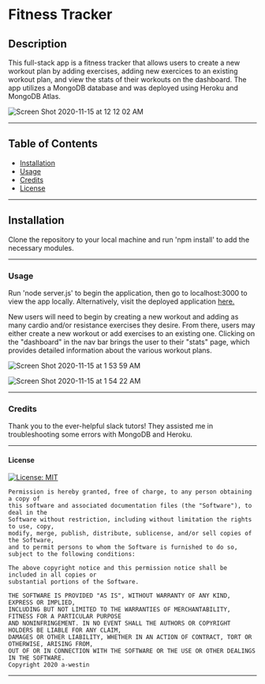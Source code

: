# Fitness Tracker

## Description  

  This full-stack app is a fitness tracker that allows users to create a new workout plan by adding exercises, adding new exercices to an existing workout plan, and view the stats of their workouts on the dashboard. The app utilizes a MongoDB database and was deployed using Heroku and MongoDB Atlas. 
  
![Screen Shot 2020-11-15 at 12 12 02 AM](https://user-images.githubusercontent.com/69770137/99178978-f7672e00-26e6-11eb-8314-f5af29b124b3.png)

  ******

  ## Table of Contents 
  * [Installation](#installation)
  * [Usage](#usage)
  * [Credits](#credits)
  * [License](#license)
  
  ******

  ## Installation
  
  Clone the repository to your local machine and run 'npm install' to add the necessary modules.  

  ******

  ### Usage
  
  Run 'node server.js' to begin the application, then go to localhost:3000 to view the app locally. Alternatively, visit the deployed application [here.](https://afw-fitness-tracker.herokuapp.com/)
  
 New users will need to begin by creating a new workout and adding as many cardio and/or resistance exercises they desire. From there, users may either create a new workout or add exercises to an existing one. Clicking on the "dashboard" in the nav bar brings the user to their "stats" page, which provides detailed information about the various workout plans. 
  
![Screen Shot 2020-11-15 at 1 53 59 AM](https://user-images.githubusercontent.com/69770137/99179013-59279800-26e7-11eb-8c1f-2730e4121900.png)

  
![Screen Shot 2020-11-15 at 1 54 22 AM](https://user-images.githubusercontent.com/69770137/99179017-66448700-26e7-11eb-9e67-70007212752b.png)

  

  ******

  ### Credits
  
  Thank you to the ever-helpful slack tutors! They assisted me in troubleshooting some errors with MongoDB and Heroku. 
  
  ******

  #### License
  [![License: MIT](https://img.shields.io/badge/License-MIT-yellow.svg)](https://opensource.org/licenses/MIT)

    Permission is hereby granted, free of charge, to any person obtaining a copy of 
    this software and associated documentation files (the "Software"), to deal in the 
    Software without restriction, including without limitation the rights to use, copy, 
    modify, merge, publish, distribute, sublicense, and/or sell copies of the Software, 
    and to permit persons to whom the Software is furnished to do so, subject to the following conditions:
    
    The above copyright notice and this permission notice shall be included in all copies or 
    substantial portions of the Software.
    
    THE SOFTWARE IS PROVIDED "AS IS", WITHOUT WARRANTY OF ANY KIND, EXPRESS OR IMPLIED, 
    INCLUDING BUT NOT LIMITED TO THE WARRANTIES OF MERCHANTABILITY, FITNESS FOR A PARTICULAR PURPOSE 
    AND NONINFRINGEMENT. IN NO EVENT SHALL THE AUTHORS OR COPYRIGHT HOLDERS BE LIABLE FOR ANY CLAIM, 
    DAMAGES OR OTHER LIABILITY, WHETHER IN AN ACTION OF CONTRACT, TORT OR OTHERWISE, ARISING FROM, 
    OUT OF OR IN CONNECTION WITH THE SOFTWARE OR THE USE OR OTHER DEALINGS IN THE SOFTWARE. 
    Copyright 2020 a-westin  

  ******

